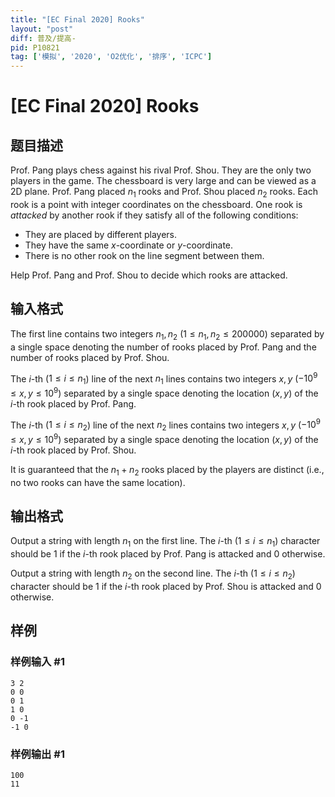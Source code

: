 ```yaml
---
title: "[EC Final 2020] Rooks"
layout: "post"
diff: 普及/提高-
pid: P10821
tag: ['模拟', '2020', 'O2优化', '排序', 'ICPC']
---
```

# [EC Final 2020] Rooks
## 题目描述

Prof. Pang plays chess against his rival Prof. Shou. They are the only two players in the game. The chessboard is very large and can be viewed as a 2D plane. Prof. Pang placed $n_1$ rooks and Prof. Shou placed $n_2$ rooks. Each rook is a point with integer coordinates on the chessboard. One rook is $\textit{attacked}$ by another rook if they satisfy all of the following conditions:

- They are placed by different players.
- They have the same $x$-coordinate or $y$-coordinate.
- There is no other rook on the line segment between them.

Help Prof. Pang and Prof. Shou to decide which rooks are attacked.
## 输入格式

The first line contains two integers $n_1, n_2$ ($1\le n_1, n_2\le 200000$) separated by a single space denoting the number of rooks placed by Prof. Pang and the number of rooks placed by Prof. Shou.

The $i$-th ($1\le i\le n_1$) line of the next $n_1$ lines contains two integers $x, y$ ($-10^9\le x, y\le 10^9$) separated by a single space denoting the location $(x, y)$ of the $i$-th rook placed by Prof. Pang.

The $i$-th ($1\le i\le n_2$) line of the next $n_2$ lines contains two integers $x, y$ ($-10^9\le x, y\le 10^9$) separated by a single space denoting the location $(x, y)$ of the $i$-th rook placed by Prof. Shou.

It is guaranteed that the $n_1+n_2$ rooks placed by the players are distinct (i.e., no two rooks can have the same location).
## 输出格式

Output a string with length $n_1$ on the first line. The $i$-th ($1\le i\le n_1$) character should be $1$ if the $i$-th rook placed by Prof. Pang is attacked and $0$ otherwise.

Output a string with length $n_2$ on the second line. The $i$-th ($1\le i\le n_2$) character should be $1$ if the $i$-th rook placed by Prof. Shou is attacked and $0$ otherwise.

## 样例

### 样例输入 #1
```
3 2
0 0
0 1
1 0
0 -1
-1 0
```
### 样例输出 #1
```
100
11
```

